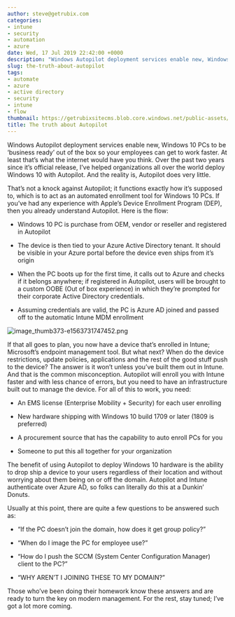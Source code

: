 ```yaml
---
author: steve@getrubix.com
categories:
- intune
- security
- automation
- azure
date: Wed, 17 Jul 2019 22:42:00 +0000
description: "Windows Autopilot deployment services enable new, Windows 10 PCs to be ‘business ready’ out of the box so your employees can get to work faster. At least that’s what the internet would have you think. Over the past two years since it’s official release, I’ve helped organizations all"
slug: the-truth-about-autopilot
tags:
- automate
- azure
- active directory
- security
- intune
- flow
thumbnail: https://getrubixsitecms.blob.core.windows.net/public-assets/content/v1/thumbnails/the-truth-about-autopilot_thumbnail.jpg
title: The truth about Autopilot
---
```


Windows Autopilot deployment services enable new, Windows 10 PCs to be ‘business ready’ out of the box so your employees can get to work faster. At least that’s what the internet would have you think. Over the past two years since it’s official release, I’ve helped organizations all over the world deploy Windows 10 with Autopilot. And the reality is, Autopilot does very little.

That’s not a knock against Autopilot; it functions exactly how it’s supposed to, which is to act as an automated enrollment tool for Windows 10 PCs. If you’ve had any experience with Apple’s Device Enrollment Program (DEP), then you already understand Autopilot. Here is the flow:

-   Windows 10 PC is purchase from OEM, vendor or reseller and registered in Autopilot
    
-   The device is then tied to your Azure Active Directory tenant. It should be visible in your Azure portal before the device even ships from it’s origin
    
-   When the PC boots up for the first time, it calls out to Azure and checks if it belongs anywhere; if registered in Autopilot, users will be brought to a custom OOBE (Out of box experience) in which they’re prompted for their corporate Active Directory credentials.
    
-   Assuming credentials are valid, the PC is Azure AD joined and passed off to the automatic Intune MDM enrollment
    

![image_thumb373-e1563731747452.png](https://getrubixsitecms.blob.core.windows.net/public-assets/content/v1/5dd365a31aa1fd743bc30b8e/1581032505797-8TNCR8CQKC4XCMGCRAEL/image_thumb373-e1563731747452.png)

If that all goes to plan, you now have a device that’s enrolled in Intune; Microsoft’s endpoint management tool. But what next? When do the device restrictions, update policies, applications and the rest of the good stuff push to the device? The answer is it won’t unless you’ve built them out in Intune. And that is the common misconception. Autopilot will enroll you with Intune faster and with less chance of errors, but you need to have an infrastructure built out to manage the device. For all of this to work, you need:

-   An EMS license (Enterprise Mobility + Security) for each user enrolling
    
-   New hardware shipping with Windows 10 build 1709 or later (1809 is preferred)
    
-   A procurement source that has the capability to auto enroll PCs for you
    
-   Someone to put this all together for your organization
    

The benefit of using Autopilot to deploy Windows 10 hardware is the ability to drop ship a device to your users regardless of their location and without worrying about them being on or off the domain. Autopilot and Intune authenticate over Azure AD, so folks can literally do this at a Dunkin’ Donuts.

Usually at this point, there are quite a few questions to be answered such as:

-   “If the PC doesn’t join the domain, how does it get group policy?”
    
-   “When do I image the PC for employee use?”
    
-   “How do I push the SCCM (System Center Configuration Manager) client to the PC?”
    
-   “WHY AREN’T I JOINING THESE TO MY DOMAIN?”
    

Those who’ve been doing their homework know these answers and are ready to turn the key on modern management. For the rest, stay tuned; I’ve got a lot more coming.
